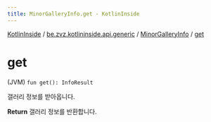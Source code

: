 ```yaml
---
title: MinorGalleryInfo.get - KotlinInside
---
```


[KotlinInside](../../index.html) / [be.zvz.kotlininside.api.generic](../index.html) / [MinorGalleryInfo](index.html) / [get](./get.html)

# get

(JVM) `fun get(): InfoResult`

갤러리 정보를 받아옵니다.

**Return**
갤러리 정보를 반환합니다.

